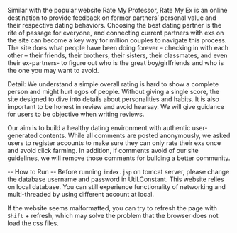 Similar with the popular website Rate My Professor, Rate My Ex is an online destination to provide feedback on former partners’ personal value and their respective dating behaviors. Choosing the best dating partner is the rite of passage for everyone, and connecting current partners with exs on the site can become a key way for million couples to navigate this process. The site does what people have been doing forever – checking in with each other – their friends, their brothers, their sisters, their classmates, and even their ex-partners- to figure out who is the great boy/girlfriends and who is the one you may want to avoid.

Detail:
We understand a simple overall rating is hard to show a complete person and might hurt egos of people. Without giving a single score, the site designed to dive into details about personalities and habits. It is also important to be honest in review and avoid hearsay. We will give guidance for users to be objective when writing reviews.

Our aim is to build a healthy dating environment with authentic user-generated contents. While all comments are posted anonymously, we asked users to register accounts to make sure they can only rate their exs once and avoid click farming. In addition, if comments avoid of our site guidelines, we will remove those comments for building a better community.

-- How to Run --
Before running `index.jsp` on tomcat server, please change the database username and password in Util.Constant. This website relies on local database.
You can still experience functionality of networking and multi-threaded by using different account at local.

If the website seems malformatted, you can try to refresh the page with `Shift` + refresh, which may solve the problem that the browser does not load the css files.
